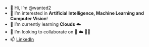 - 👋 Hi, I’m @wanted2
- 👀 I’m interested in **Artificial Intelligence, Machine Learning and Computer Vision**!
- 🌱 I’m currently learning **Clouds** ☁️
- 💞️ I’m looking to collaborate on 🤖 ☁️ 🧑‍🎨
- 📫 [LinkedIn](https://www.linkedin.com/in/tuan-nguyen-anh-brse/)

<!---
wanted2/wanted2 is a ✨ special ✨ repository because its `README.md` (this file) appears on your GitHub profile.
You can click the Preview link to take a look at your changes.
--->
